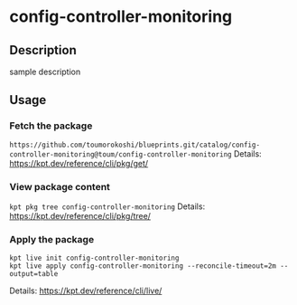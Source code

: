 # config-controller-monitoring

## Description
sample description

## Usage

### Fetch the package
`https://github.com/toumorokoshi/blueprints.git/catalog/config-controller-monitoring@toum/config-controller-monitoring`
Details: https://kpt.dev/reference/cli/pkg/get/

### View package content
`kpt pkg tree config-controller-monitoring`
Details: https://kpt.dev/reference/cli/pkg/tree/

### Apply the package
```
kpt live init config-controller-monitoring
kpt live apply config-controller-monitoring --reconcile-timeout=2m --output=table
```
Details: https://kpt.dev/reference/cli/live/
